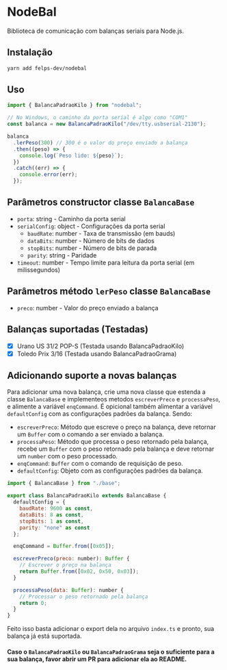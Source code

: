 # NodeBal

Biblioteca de comunicação com balanças seriais para Node.js.

## Instalação

```bash
yarn add felps-dev/nodebal
```

## Uso

```javascript
import { BalancaPadraoKilo } from "nodebal";

// No Windows, o caminho da porta serial é algo como "COM1"
const balanca = new BalancaPadraoKilo("/dev/tty.usbserial-2130");

balanca
  .lerPeso(300) // 300 é o valor do preço enviado a balança
  .then((peso) => {
    console.log(`Peso lido: ${peso}`);
  })
  .catch((err) => {
    console.error(err);
  });
```

## Parâmetros constructor classe `BalancaBase`

- `porta`: string - Caminho da porta serial
- `serialConfig`: object - Configurações da porta serial
  - `baudRate`: number - Taxa de transmissão (em bauds)
  - `dataBits`: number - Número de bits de dados
  - `stopBits`: number - Número de bits de parada
  - `parity`: string - Paridade
- `timeout`: number - Tempo limite para leitura da porta serial (em milissegundos)

## Parâmetros método `lerPeso` classe `BalancaBase`

- `preco`: number - Valor do preço enviado a balança

## Balanças suportadas (Testadas)

- [x] Urano US 31/2 POP-S (Testada usando BalancaPadraoKilo)
- [x] Toledo Prix 3/16 (Testada usando BalancaPadraoGrama)

## Adicionando suporte a novas balanças

Para adicionar uma nova balança, crie uma nova classe que estenda a classe `BalancaBase`
e implementeos metodos `escreverPreco` e `processaPeso`, e alimente a variável `enqCommand`.
É opicional também alimentar a variável `defaultConfig` com as configurações padrões da balança.
Sendo:

- `escreverPreco`: Método que escreve o preço na balança, deve retornar um `Buffer` com o comando a ser enviado a balança.
- `processaPeso`: Método que processa o peso retornado pela balança, recebe um `Buffer` com o peso retornado pela balança e deve retornar um `number` com o peso processado.
- `enqCommand`: `Buffer` com o comando de requisição de peso.
- `defaultConfig`: Objeto com as configurações padrões da balança.

```javascript
import { BalancaBase } from "./base";

export class BalancaPadraoKilo extends BalancaBase {
  defaultConfig = {
    baudRate: 9600 as const,
    dataBits: 8 as const,
    stopBits: 1 as const,
    parity: "none" as const
  };

  enqCommand = Buffer.from([0x05]);

  escreverPreco(preco: number): Buffer {
    // Escrever o preço na balança
    return Buffer.from([0x02, 0x50, 0x03]);
  }

  processaPeso(data: Buffer): number {
    // Processar o peso retornado pela balança
    return 0;
  }
}
```

Feito isso basta adicionar o export dela no arquivo `index.ts` e pronto, sua balança já está suportada.

#### Caso o `BalancaPadraoKilo` ou `BalancaPadraoGrama` seja o suficiente para a sua balança, favor abrir um PR para adicionar ela ao README.
